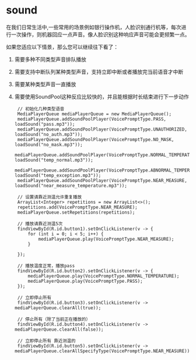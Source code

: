# sound
在我们日常生活中,一些常用的场景例如银行操作机，人脸识别通行机等，每次进行一次操作，则机器回应一点声音。像人脸识别这种响应声音可能会更频繁一点。

如果您适应以下情景，那么您可以继续往下看了：
1. 需要多种不同类型声音排队播放
2. 需要支持中断队列某种类型声音，支持立即中断或者播放完当前语音才中断
3. 需要某种类型声音一直播放
4. 需要使用SoundPool这种反应比较快的，并且能根据时长结束进行下一步动作

        // 初始化几种类型语音
        MediaPlayerQueue mediaPlayerQueue = new MediaPlayerQueue();
        mediaPlayerQueue.addSoundPoolPlayer(VoicePromptType.PASS, loadSound("pass.mp3"));
        mediaPlayerQueue.addSoundPoolPlayer(VoicePromptType.UNAUTHORIZED, loadSound("no_auth.mp3"));
        mediaPlayerQueue.addSoundPoolPlayer(VoicePromptType.NO_MASK, loadSound("no_mask.mp3"));
        mediaPlayerQueue.addSoundPoolPlayer(VoicePromptType.NORMAL_TEMPERATURE, loadSound("temp_normal.mp3"));
        mediaPlayerQueue.addSoundPoolPlayer(VoicePromptType.ABNORMAL_TEMPERATURE, loadSound("temp_exception.mp3"));
        mediaPlayerQueue.addSoundPoolPlayer(VoicePromptType.NEAR_MEASURE, loadSound("near_measure_temperature.mp3"));

        // 设置请靠近测温允许重复播放
        ArrayList<Integer> repetitions = new ArrayList<>();
        repetitions.add(VoicePromptType.NEAR_MEASURE);
        mediaPlayerQueue.setRepetitions(repetitions);

        // 播放请靠近测温5次
        findViewById(R.id.button1).setOnClickListener(v -> {
            for (int i = 0; i < 5; i++) {
                mediaPlayerQueue.play(VoicePromptType.NEAR_MEASURE);
            }

        });

        // 播放温度正常，播放pass
        findViewById(R.id.button2).setOnClickListener(v -> {
            mediaPlayerQueue.play(VoicePromptType.NORMAL_TEMPERATURE);
            mediaPlayerQueue.play(VoicePromptType.PASS);
        });

        // 立即停止所有
        findViewById(R.id.button3).setOnClickListener(v -> mediaPlayerQueue.clearAll(true));

        // 停止所有（除了当前正在播放的）
        findViewById(R.id.button4).setOnClickListener(v -> mediaPlayerQueue.clearAll(false));

        // 立即停止所有 靠近测温的
        findViewById(R.id.button5).setOnClickListener(v -> mediaPlayerQueue.clearAllSpecifyType(VoicePromptType.NEAR_MEASURE));
